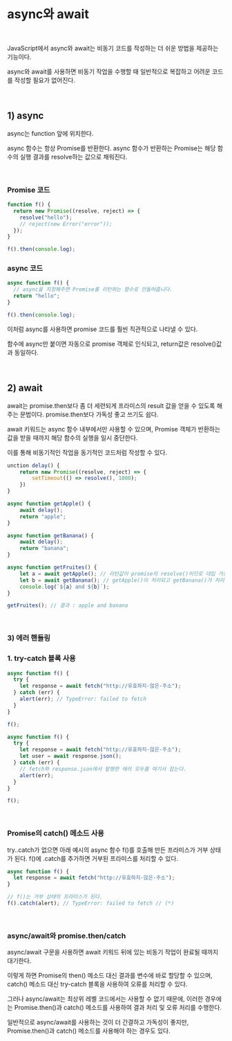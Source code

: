 # async와 await

<br>

JavaScript에서 async와 await는 비동기 코드를 작성하는 더 쉬운 방법을 제공하는 기능이다.

async와 await를 사용하면 비동기 작업을 수행할 때 일반적으로 복잡하고 어려운 코드를 작성할 필요가 없어진다.

<br>

## **1) async**

async는 function 앞에 위치한다.

async 함수는 항상 Promise를 반환한다. async 함수가 반환하는 Promise는 해당 함수의 실행 결과를 resolve하는 값으로 채워진다.

<br>

### **Promise 코드**

```javascript
function f() {
  return new Promise((resolve, reject) => {
    resolve("hello");
    // reject(new Error("error"));
  });
}

f().then(console.log);
```

### **async 코드**

```javascript
async function f() {
  // async을 지정해주면 Promise를 리턴하는 함수로 만들어줍니다.
  return "hello";
}

f().then(console.log);
```

이처럼 async를 사용하면 promise 코드를 훨씬 직관적으로 나타낼 수 있다.

함수에 async만 붙이면 자동으로 promise 객체로 인식되고, return값은 resolve()값과 동일하다.

<br>

## **2) await**

await는 promise.then보다 좀 더 세련되게 프라미스의 result 값을 얻을 수 있도록 해주는 문법이다. promise.then보다 가독성 좋고 쓰기도 쉽다.

await 키워드는 async 함수 내부에서만 사용할 수 있으며, Promise 객체가 반환하는 값을 받을 때까지 해당 함수의 실행을 일시 중단한다.

이를 통해 비동기적인 작업을 동기적인 코드처럼 작성할 수 있다.

```javascript
unction delay() {
    return new Promise((resolve, reject) => {
        setTimeout(() => resolve(), 1000);
    })
}

async function getApple() {
    await delay();
    return "apple";
}

async function getBanana() {
    await delay();
    return "banana";
}

async function getFruites() {
    let a = await getApple(); // 리턴값이 promise의 resolve()이므로 대입 가능
    let b = await getBanana(); // getApple()이 처리되고 getBanana()가 처리됨
    console.log(`${a} and ${b}`);
}

getFruites(); // 결과 : apple and banana
```

<br>

### **3) 에러 핸들링**

### **1. try-catch 블록 사용**

```javascript
async function f() {
  try {
    let response = await fetch("http://유효하지-않은-주소");
  } catch (err) {
    alert(err); // TypeError: failed to fetch
  }
}

f();
```

```javascript
async function f() {
  try {
    let response = await fetch("http://유효하지-않은-주소");
    let user = await response.json();
  } catch (err) {
    // fetch와 response.json에서 발행한 에러 모두를 여기서 잡는다.
    alert(err);
  }
}

f();
```

<br>

### **Promise의 catch() 메소드 사용**

try..catch가 없으면 아래 예시의 async 함수 f()를 호출해 만든 프라미스가 거부 상태가 된다. f()에 .catch를 추가하면 거부된 프라미스를 처리할 수 있다.

```javascript
async function f() {
  let response = await fetch("http://유효하지-않은-주소");
}

// f()는 거부 상태의 프라미스가 된다.
f().catch(alert); // TypeError: failed to fetch // (*)
```

<br>

### **async/await와 promise.then/catch**

async/await 구문을 사용하면 await 키워드 뒤에 있는 비동기 작업이 완료될 때까지 대기한다.

이렇게 하면 Promise의 then() 메소드 대신 결과를 변수에 바로 할당할 수 있으며, catch() 메소드 대신 try-catch 블록을 사용하여 오류를 처리할 수 있다.

그러나 async/await는 최상위 레벨 코드에서는 사용할 수 없기 때문에, 이러한 경우에는 Promise.then()과 catch() 메소드를 사용하여 결과 처리 및 오류 처리를 수행한다.

일반적으로 async/await를 사용하는 것이 더 간결하고 가독성이 좋지만, Promise.then()과 catch() 메소드를 사용해야 하는 경우도 있다.
